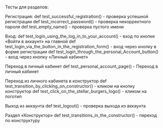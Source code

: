 Тесты для разделов:

Регистрация:
def test_successful_registration() - проверка успешной регистрации
def test_incorrect_password() - проверка некорректного пароля
def test_empty_name() - проверка пустого имени

Вход:
def test_login_using_the_log_in_to_your_account() - вход по кнопке «Войти в аккаунт» на главной
def test_login_via_the_button_in_the_registration_form() - вход через кнопку в форме регистрации
def test_login_through_the_personal_Account_button() - вход через кнопку «Личный кабинет»

Переход в личный кабинет 
def test_personal_account_page() - Переход в личный кабинет

Переход из личного кабинета в конструктор
def test_transition_by_clicking_on_constructor() - кликом на кнопку конструктор
def test_click_on_the_stellar_burgers_logo() - кликом на логотип

Выход из аккаунта
def test_logout() - проверка выхода из аккаунта

Раздел «Конструктор»
def test_transitions_in_the_constructor() - переход по конструктуру



